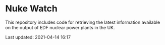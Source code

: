 # Nuke Watch

This repository includes code for retrieving the latest information available on the output of EDF nuclear power plants in the UK.

Last updated: 2021-04-14 16:17